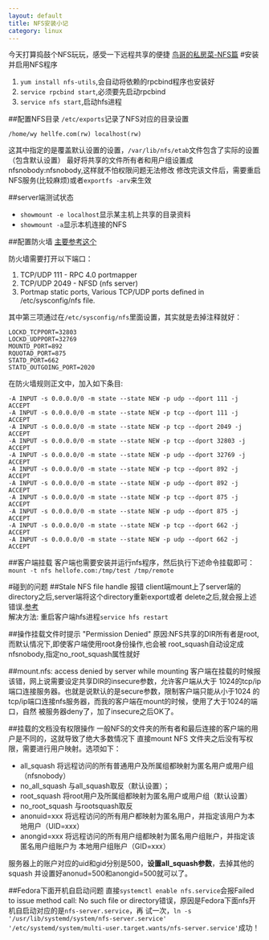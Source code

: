 ```yaml
---
layout: default
title: NFS安装小记
category: linux
---
```

今天打算捣鼓个NFS玩玩，感受一下远程共享的便捷
[鸟哥的私房菜-NFS篇](http://linux.vbird.org/linux_server/0330nfs.php#nfsserver_exports)
#安装并启用NFS程序
1. `yum install nfs-utils`,会自动将依赖的rpcbind程序也安装好
2. `service rpcbind start`,必须要先启动rpcbind
3. `service nfs start`,启动hfs进程

##配置NFS目录
`/etc/exports`记录了NFS对应的目录设置

    /home/wy hellfe.com(rw) localhost(rw)

这其中指定的是覆盖默认设置的设置，`/var/lib/nfs/etab`文件包含了实际的设置（包含默认设置）
最好将共享的文件所有者和用户组设置成nfsnobody:nfsnobody,这样就不怕权限问题无法修改
修改完该文件后，需要重启NFS服务(比较麻烦)或者`exportfs -arv`来生效

##server端测试状态
+ `showmount -e localhost`显示某主机上共享的目录资料
+ `showmount -a`显示本机连接的NFS

##配置防火墙
[主要参考这个](http://eduardo-lago.blogspot.com/2012/02/installing-nfs-on-centos-62.html)

防火墙需要打开以下端口：

1. TCP/UDP 111 - RPC 4.0 portmapper
2. TCP/UDP 2049 - NFSD (nfs server)
3. Portmap static ports, Various TCP/UDP ports defined in /etc/sysconfig/nfs file.

其中第三项通过在`/etc/sysconfig/nfs`里面设置，其实就是去掉注释就好：

    LOCKD_TCPPORT=32803
    LOCKD_UDPPORT=32769
    MOUNTD_PORT=892
    RQUOTAD_PORT=875
    STATD_PORT=662
    STATD_OUTGOING_PORT=2020

在防火墙规则正文中，加入如下条目:

    -A INPUT -s 0.0.0.0/0 -m state --state NEW -p udp --dport 111 -j ACCEPT
    -A INPUT -s 0.0.0.0/0 -m state --state NEW -p tcp --dport 111 -j ACCEPT
    -A INPUT -s 0.0.0.0/0 -m state --state NEW -p tcp --dport 2049 -j ACCEPT
    -A INPUT -s 0.0.0.0/0 -m state --state NEW -p tcp --dport 32803 -j ACCEPT
    -A INPUT -s 0.0.0.0/0 -m state --state NEW -p udp --dport 32769 -j ACCEPT
    -A INPUT -s 0.0.0.0/0 -m state --state NEW -p tcp --dport 892 -j ACCEPT
    -A INPUT -s 0.0.0.0/0 -m state --state NEW -p udp --dport 892 -j ACCEPT
    -A INPUT -s 0.0.0.0/0 -m state --state NEW -p tcp --dport 875 -j ACCEPT
    -A INPUT -s 0.0.0.0/0 -m state --state NEW -p udp --dport 875 -j ACCEPT
    -A INPUT -s 0.0.0.0/0 -m state --state NEW -p tcp --dport 662 -j ACCEPT
    -A INPUT -s 0.0.0.0/0 -m state --state NEW -p udp --dport 662 -j ACCEPT

##客户端挂载
客户端也需要安装并运行nfs程序，然后执行下述命令挂载即可：
`mount -t nfs hellofe.com:/tmp/test /tmp/remote`

#碰到的问题
##Stale NFS file handle 报错
client端mount上了server端的directory之后,server端将这个directory重新export或者
delete之后,就会报上述错误.[参考](http://sysunconfig.net/unixtips/stale_nfs.txt)  
解决方法: 重启客户端hfs进程`service hfs restart`

##操作挂载文件时提示 "Permission Denied"
原因:NFS共享的DIR所有者是root,而默认情况下,即使客户端使用root身份操作,也会被
root_squash自动设定成nfsnobody,指定no_root_squash属性就好

##mount.nfs: access denied by server while mounting
客户端在挂载的时候报该错，网上说需要设定共享DIR的insecure参数，允许客户端从大于
1024的tcp/ip端口连接服务器。也就是说默认的是secure参数，限制客户端只能从小于1024
的tcp/ip端口连接nfs服务器，而我的客户端在mount的时候，使用了大于1024的端口，自然
被服务器deny了，加了insecure之后OK了。

##挂载的文档没有权限操作
一般NFS的文件夹的所有者和最后连接的客户端的用户是不同的，这就导致了绝大多数情况下
直接mount NFS 文件夹之后没有写权限，需要进行用户映射。选项如下：  
+ all_squash 将远程访问的所有普通用户及所属组都映射为匿名用户或用户组（nfsnobody）
+ no_all_squash 与all_squash取反（默认设置）；
+ root_squash 将root用户及所属组都映射为匿名用户或用户组（默认设置）
+ no_root_squash 与rootsquash取反
+ anonuid=xxx 将远程访问的所有用户都映射为匿名用户，并指定该用户为本地用户（UID=xxx）
+ anongid=xxx 将远程访问的所有用户组都映射为匿名用户组账户，并指定该匿名用户组账户为
本地用户组账户（GID=xxx）

服务器上的账户对应的uid和gid分别是500，**设置all_squash参数**，去掉其他的squash
并设置好anonud=500和anongid=500就可以了。

##Fedora下面开机自启动问题
直接`systemctl enable nfs.service`会报Failed to issue method call: No such file 
or directory错误，原因是Fedora下面nfs开机自启动对应的是`nfs-server.service`，再
试一次，`ln -s '/usr/lib/systemd/system/nfs-server.service' '/etc/systemd/system/multi-user.target.wants/nfs-server.service'`成功！
